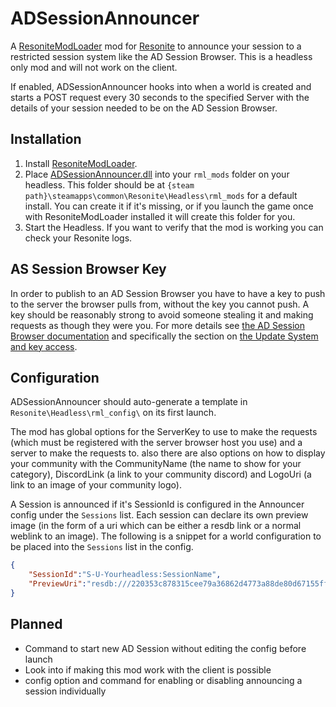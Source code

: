 # ADSessionAnnouncer

A [ResoniteModLoader](https://github.com/resonite-modding-group/ResoniteModLoader) mod for [Resonite](https://resonite.com/) to announce your session to a restricted session system like the AD Session Browser. This is a headless only mod and will not work on the client.

If enabled, ADSessionAnnouncer hooks into when a world is created and starts a POST request every 30 seconds to the specified Server with the details of your session needed to be on the AD Session Browser. 

## Installation
1. Install [ResoniteModLoader](https://github.com/resonite-modding-group/ResoniteModLoader).
1. Place [ADSessionAnnouncer.dll](https://github.com/GrandtheUK/ADSessionAnnouncer/releases/latest/download/ADSessionAnnouncer.dll) into your `rml_mods` folder on your headless. This folder should be at `{steam path}\steamapps\common\Resonite\Headless\rml_mods` for a default install. You can create it if it's missing, or if you launch the game once with ResoniteModLoader installed it will create this folder for you.
1. Start the Headless. If you want to verify that the mod is working you can check your Resonite logs.

## AS Session Browser Key
In order to publish to an AD Session Browser you have to have a key to push to the server the browser pulls from, without the key you cannot push. A key should be reasonably strong to avoid someone stealing it and making requests as though they were you. For more details see [the AD Session Browser documentation](https://github.com/Resonite-Community-Projects/adult-session-browser?tab=readme-ov-file) and specifically the section on [the Update System and key access](https://github.com/Resonite-Community-Projects/adult-session-browser?tab=readme-ov-file#accessing-hidden-sessions). 


## Configuration
ADSessionAnnouncer should auto-generate a template in `Resonite\Headless\rml_config\` on its first launch.

The mod has global options for the ServerKey to use to make the requests (which must be registered with the server browser host you use) and a server to make the requests to. also there are also options on how to display your community with the CommunityName (the name to show for your category), DiscordLink (a link to your community discord) and LogoUri (a link to an image of your community logo).

A Session is announced if it's SessionId is configured in the Announcer config under the `Sessions` list. Each session can declare its own preview image (in the form of a uri which can be either a resdb link or a normal weblink to an image). The following is a snippet for a world configuration to be placed into the `Sessions` list in the config.
```json
{
    "SessionId":"S-U-Yourheadless:SessionName",
    "PreviewUri":"resdb:///220353c878315cee79a36862d4773a88de80d67155ffde5e14d0abb9097a011b.webp"
}
```

## Planned
- Command to start new AD Session without editing the config before launch
- Look into if making this mod work with the client is possible
- config option and command for enabling or disabling announcing a session individually